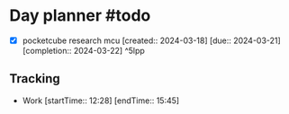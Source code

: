 # Day planner #todo 
- [x] pocketcube research mcu  [created:: 2024-03-18]  [due:: 2024-03-21]  [completion:: 2024-03-22] ^5lpp

## Tracking
- Work [startTime:: 12:28] [endTime:: 15:45]